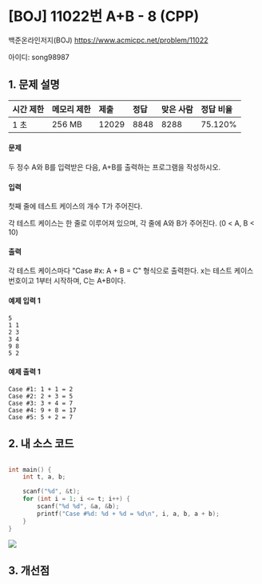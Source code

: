 # [BOJ] 11022번 A+B - 8 (CPP)

백준온라인저지(BOJ) https://www.acmicpc.net/problem/11022

아이디: song98987



## 1. 문제 설명

| 시간 제한 | 메모리 제한 | 제출  | 정답 | 맞은 사람 | 정답 비율 |
| :-------- | :---------- | :---- | :--- | :-------- | :-------- |
| 1 초      | 256 MB      | 12029 | 8848 | 8288      | 75.120%   |

#### 문제

두 정수 A와 B를 입력받은 다음, A+B를 출력하는 프로그램을 작성하시오.

#### 입력

첫째 줄에 테스트 케이스의 개수 T가 주어진다.

각 테스트 케이스는 한 줄로 이루어져 있으며, 각 줄에 A와 B가 주어진다. (0 < A, B < 10)

#### 출력

각 테스트 케이스마다 "Case #x: A + B = C" 형식으로 출력한다. x는 테스트 케이스 번호이고 1부터 시작하며, C는 A+B이다.



#### 예제 입력 1

```
5
1 1
2 3
3 4
9 8
5 2
```

#### 예제 출력 1

```
Case #1: 1 + 1 = 2
Case #2: 2 + 3 = 5
Case #3: 3 + 4 = 7
Case #4: 9 + 8 = 17
Case #5: 5 + 2 = 7
```



## 2. 내 소스 코드

```C++

int main() {
	int t, a, b;

	scanf("%d", &t);
	for (int i = 1; i <= t; i++) {
		scanf("%d %d", &a, &b);
		printf("Case #%d: %d + %d = %d\n", i, a, b, a + b);
	}
}
```

<img src="images/11022번.png">

## 3. 개선점

